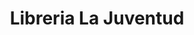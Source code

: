 ---
title: "Libreria La Juventud"
url: /vallegrande/libreria-la-juventud/
shop: material de oficina
---